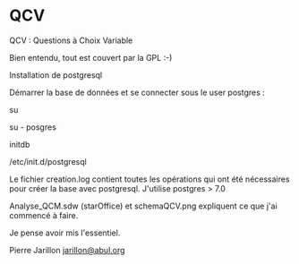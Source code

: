 # QCV

QCV : Questions à Choix Variable

Bien entendu, tout est couvert par la GPL :-)

Installation de postgresql

Démarrer la base de données et se connecter sous le user postgres :

su

su - posgres

initdb

/etc/init.d/postgresql

Le fichier creation.log contient toutes les opérations
qui ont été nécessaires pour créer la base avec postgresql.
J'utilise postgres > 7.0

Analyse_QCM.sdw (starOffice) et schemaQCV.png expliquent
ce que j'ai commencé à faire.

Je pense avoir mis l'essentiel.

Pierre Jarillon  jarillon@abul.org
